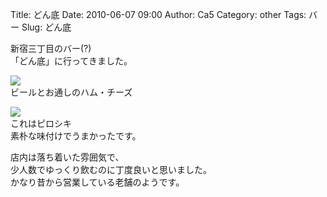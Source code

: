 Title: どん底
Date: 2010-06-07 09:00
Author: Ca5
Category: other
Tags: バー
Slug: どん底

新宿三丁目のバー(?)  
「どん底」に行ってきました。

[![](http://farm5.static.flickr.com/4063/4674210625_d6f2f7c465_m.jpg)](http://www.flickr.com/photos/46200029@N06/4674210625/)  
ビールとお通しのハム・チーズ

[![](http://farm5.static.flickr.com/4012/4674834882_4c7cecf692_m.jpg)](http://www.flickr.com/photos/46200029@N06/4674834882/)  
これはピロシキ  
素朴な味付けでうまかったです。

店内は落ち着いた雰囲気で、  
少人数でゆっくり飲むのに丁度良いと思いました。  
かなり昔から営業している老舗のようです。
